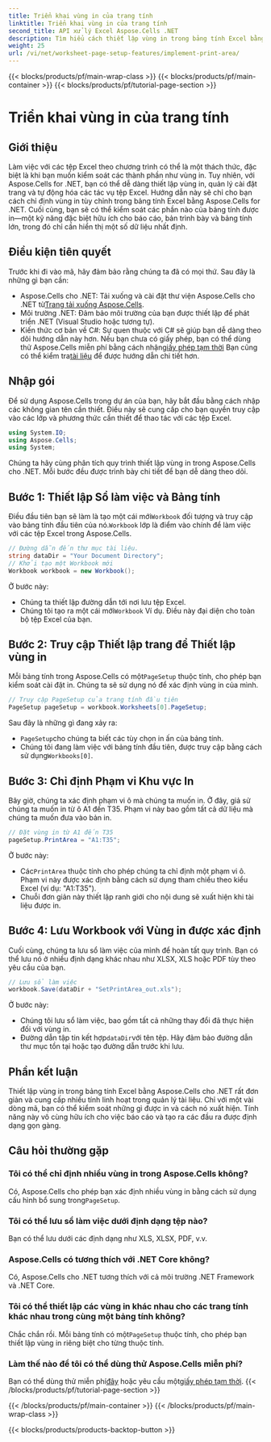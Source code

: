 ```yaml
---
title: Triển khai vùng in của trang tính
linktitle: Triển khai vùng in của trang tính
second_title: API xử lý Excel Aspose.Cells .NET
description: Tìm hiểu cách thiết lập vùng in trong bảng tính Excel bằng Aspose.Cells cho .NET. Hướng dẫn từng bước để kiểm soát các phần được in trong sổ làm việc của bạn.
weight: 25
url: /vi/net/worksheet-page-setup-features/implement-print-area/
---
```


{{< blocks/products/pf/main-wrap-class >}}
{{< blocks/products/pf/main-container >}}
{{< blocks/products/pf/tutorial-page-section >}}

# Triển khai vùng in của trang tính

## Giới thiệu
Làm việc với các tệp Excel theo chương trình có thể là một thách thức, đặc biệt là khi bạn muốn kiểm soát các thành phần như vùng in. Tuy nhiên, với Aspose.Cells for .NET, bạn có thể dễ dàng thiết lập vùng in, quản lý cài đặt trang và tự động hóa các tác vụ tệp Excel. Hướng dẫn này sẽ chỉ cho bạn cách chỉ định vùng in tùy chỉnh trong bảng tính Excel bằng Aspose.Cells for .NET. Cuối cùng, bạn sẽ có thể kiểm soát các phần nào của bảng tính được in—một kỹ năng đặc biệt hữu ích cho báo cáo, bản trình bày và bảng tính lớn, trong đó chỉ cần hiển thị một số dữ liệu nhất định.
## Điều kiện tiên quyết
Trước khi đi vào mã, hãy đảm bảo rằng chúng ta đã có mọi thứ. Sau đây là những gì bạn cần:
- Aspose.Cells cho .NET: Tải xuống và cài đặt thư viện Aspose.Cells cho .NET từ[Trang tải xuống Aspose.Cells](https://releases.aspose.com/cells/net/).
- Môi trường .NET: Đảm bảo môi trường của bạn được thiết lập để phát triển .NET (Visual Studio hoặc tương tự).
- Kiến thức cơ bản về C#: Sự quen thuộc với C# sẽ giúp bạn dễ dàng theo dõi hướng dẫn này hơn.
 Nếu bạn chưa có giấy phép, bạn có thể dùng thử Aspose.Cells miễn phí bằng cách nhận[giấy phép tạm thời](https://purchase.aspose.com/temporary-license/) Bạn cũng có thể kiểm tra[tài liệu](https://reference.aspose.com/cells/net/) để được hướng dẫn chi tiết hơn.
## Nhập gói
Để sử dụng Aspose.Cells trong dự án của bạn, hãy bắt đầu bằng cách nhập các không gian tên cần thiết. Điều này sẽ cung cấp cho bạn quyền truy cập vào các lớp và phương thức cần thiết để thao tác với các tệp Excel.
```csharp
using System.IO;
using Aspose.Cells;
using System;
```
Chúng ta hãy cùng phân tích quy trình thiết lập vùng in trong Aspose.Cells cho .NET. Mỗi bước đều được trình bày chi tiết để bạn dễ dàng theo dõi.
## Bước 1: Thiết lập Sổ làm việc và Bảng tính
 Điều đầu tiên bạn sẽ làm là tạo một cái mới`Workbook` đối tượng và truy cập vào bảng tính đầu tiên của nó.`Workbook` lớp là điểm vào chính để làm việc với các tệp Excel trong Aspose.Cells.
```csharp
// Đường dẫn đến thư mục tài liệu.
string dataDir = "Your Document Directory";
// Khởi tạo một Workbook mới
Workbook workbook = new Workbook();
```
Ở bước này:
- Chúng ta thiết lập đường dẫn tới nơi lưu tệp Excel.
-  Chúng tôi tạo ra một cái mới`Workbook` Ví dụ. Điều này đại diện cho toàn bộ tệp Excel của bạn.
## Bước 2: Truy cập Thiết lập trang để Thiết lập vùng in
 Mỗi bảng tính trong Aspose.Cells có một`PageSetup` thuộc tính, cho phép bạn kiểm soát cài đặt in. Chúng ta sẽ sử dụng nó để xác định vùng in của mình.
```csharp
// Truy cập PageSetup của trang tính đầu tiên
PageSetup pageSetup = workbook.Worksheets[0].PageSetup;
```
Sau đây là những gì đang xảy ra:
- `PageSetup`cho chúng ta biết các tùy chọn in ấn của bảng tính.
-  Chúng tôi đang làm việc với bảng tính đầu tiên, được truy cập bằng cách sử dụng`Workbooks[0]`.
## Bước 3: Chỉ định Phạm vi Khu vực In
Bây giờ, chúng ta xác định phạm vi ô mà chúng ta muốn in. Ở đây, giả sử chúng ta muốn in từ ô A1 đến T35. Phạm vi này bao gồm tất cả dữ liệu mà chúng ta muốn đưa vào bản in.
```csharp
// Đặt vùng in từ A1 đến T35
pageSetup.PrintArea = "A1:T35";
```
Ở bước này:
-  Các`PrintArea` thuộc tính cho phép chúng ta chỉ định một phạm vi ô. Phạm vi này được xác định bằng cách sử dụng tham chiếu theo kiểu Excel (ví dụ: "A1:T35").
- Chuỗi đơn giản này thiết lập ranh giới cho nội dung sẽ xuất hiện khi tài liệu được in.
## Bước 4: Lưu Workbook với Vùng in được xác định
Cuối cùng, chúng ta lưu sổ làm việc của mình để hoàn tất quy trình. Bạn có thể lưu nó ở nhiều định dạng khác nhau như XLSX, XLS hoặc PDF tùy theo yêu cầu của bạn.
```csharp
// Lưu sổ làm việc
workbook.Save(dataDir + "SetPrintArea_out.xls");
```
Ở bước này:
- Chúng tôi lưu sổ làm việc, bao gồm tất cả những thay đổi đã thực hiện đối với vùng in.
-  Đường dẫn tập tin kết hợp`dataDir`với tên tệp. Hãy đảm bảo đường dẫn thư mục tồn tại hoặc tạo đường dẫn trước khi lưu.
## Phần kết luận
Thiết lập vùng in trong bảng tính Excel bằng Aspose.Cells cho .NET rất đơn giản và cung cấp nhiều tính linh hoạt trong quản lý tài liệu. Chỉ với một vài dòng mã, bạn có thể kiểm soát những gì được in và cách nó xuất hiện. Tính năng này vô cùng hữu ích cho việc báo cáo và tạo ra các đầu ra được định dạng gọn gàng.
## Câu hỏi thường gặp
### Tôi có thể chỉ định nhiều vùng in trong Aspose.Cells không?  
 Có, Aspose.Cells cho phép bạn xác định nhiều vùng in bằng cách sử dụng cấu hình bổ sung trong`PageSetup`.
### Tôi có thể lưu sổ làm việc dưới định dạng tệp nào?  
Bạn có thể lưu dưới các định dạng như XLS, XLSX, PDF, v.v.
### Aspose.Cells có tương thích với .NET Core không?  
Có, Aspose.Cells cho .NET tương thích với cả môi trường .NET Framework và .NET Core.
### Tôi có thể thiết lập các vùng in khác nhau cho các trang tính khác nhau trong cùng một bảng tính không?  
 Chắc chắn rồi. Mỗi bảng tính có một`PageSetup` thuộc tính, cho phép bạn thiết lập vùng in riêng biệt cho từng thuộc tính.
### Làm thế nào để tôi có thể dùng thử Aspose.Cells miễn phí?  
Bạn có thể dùng thử miễn phí[đây](https://releases.aspose.com/) hoặc yêu cầu một[giấy phép tạm thời](https://purchase.aspose.com/temporary-license/).
{{< /blocks/products/pf/tutorial-page-section >}}

{{< /blocks/products/pf/main-container >}}
{{< /blocks/products/pf/main-wrap-class >}}

{{< blocks/products/products-backtop-button >}}
